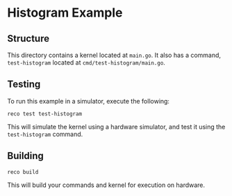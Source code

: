 # Histogram Example

## Structure

This directory contains a kernel located at `main.go`. It also has a
command, `test-histogram` located at `cmd/test-histogram/main.go`.

## Testing

To run this example in a simulator, execute the following:

```
reco test test-histogram
```

This will simulate the kernel using a hardware simulator, and test it
using the `test-histogram` command.

## Building

```
reco build
```

This will build your commands and kernel for execution on hardware.
